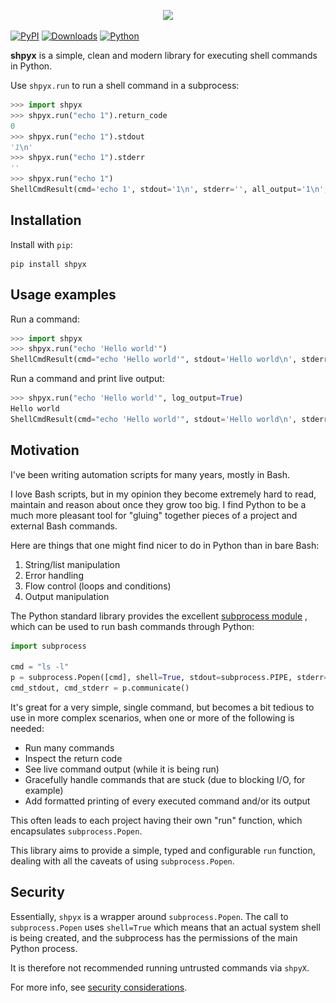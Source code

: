 <p align="center">
  <img src="![alt text](https://github.com/Apakottur/shpyx/blob/main/shpyx.png?raw=true)" />
</p>

[![PyPI](https://img.shields.io/pypi/v/shpyx?logo=pypi&logoColor=white&style=for-the-badge)](https://pypi.org/project/shpyx/)
[![Downloads](https://img.shields.io/pypi/dm/shpyx?logo=pypi&logoColor=white&style=for-the-badge)](https://pypi.org/project/shpyx/)
[![Python](https://img.shields.io/pypi/pyversions/shpyx?logo=pypi&logoColor=white&style=for-the-badge)](https://pypi.org/project/shpyx/)

**shpyx** is a simple, clean and modern library for executing shell commands in Python.

Use `shpyx.run` to run a shell command in a subprocess:

```python
>>> import shpyx
>>> shpyx.run("echo 1").return_code
0
>>> shpyx.run("echo 1").stdout
'1\n'
>>> shpyx.run("echo 1").stderr
''
>>> shpyx.run("echo 1")
ShellCmdResult(cmd='echo 1', stdout='1\n', stderr='', all_output='1\n', return_code=0)
```

## Installation

Install with `pip`:

```shell
pip install shpyx
```

## Usage examples

Run a command:

```python
>>> import shpyx
>>> shpyx.run("echo 'Hello world'")
ShellCmdResult(cmd="echo 'Hello world'", stdout='Hello world\n', stderr='', all_output='Hello world\n', return_code=0)
```

Run a command and print live output:

```python
>>> shpyx.run("echo 'Hello world'", log_output=True)
Hello world
ShellCmdResult(cmd="echo 'Hello world'", stdout='Hello world\n', stderr='', all_output='Hello world\n', return_code=0)
```

## Motivation

I've been writing automation scripts for many years, mostly in Bash.

I love Bash scripts, but in my opinion they become extremely hard to read, maintain and reason about once they grow
too big. I find Python to be a much more pleasant tool for "gluing" together pieces of a project and external Bash
commands.

Here are things that one might find nicer to do in Python than in bare Bash:

1. String/list manipulation
2. Error handling
3. Flow control (loops and conditions)
4. Output manipulation

The Python standard library provides the excellent [subprocess module](https://docs.python.org/3/library/subprocess.html)
, which can be used to run bash commands through Python:

```python
import subprocess

cmd = "ls -l"
p = subprocess.Popen([cmd], shell=True, stdout=subprocess.PIPE, stderr=subprocess.PIPE)
cmd_stdout, cmd_stderr = p.communicate()
```

It's great for a very simple, single command, but becomes a bit tedious to use in more complex scenarios, when
one or more of the following is needed:

- Run many commands
- Inspect the return code
- See live command output (while it is being run)
- Gracefully handle commands that are stuck (due to blocking I/O, for example)
- Add formatted printing of every executed command and/or its output

This often leads to each project having their own "run" function, which encapsulates `subprocess.Popen`.

This library aims to provide a simple, typed and configurable `run` function, dealing with all the caveats of using
`subprocess.Popen`.

## Security

Essentially, `shpyx` is a wrapper around `subprocess.Popen`.
The call to `subprocess.Popen` uses `shell=True` which means that an actual system shell is being
created, and the subprocess has the permissions of the main Python process.

It is therefore not recommended running untrusted commands via `shpyX`.

For more info, see [security considerations](https://docs.python.org/3/library/subprocess.html#security-considerations).
